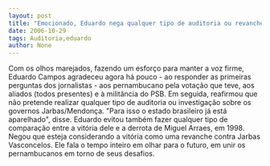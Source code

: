 ```yaml
---
layout: post
title: "Emocionado, Eduardo nega qualquer tipo de auditoria ou revanche"
date: 2006-10-29
tags: Auditoria,eduardo
author: None
---
```

Com os olhos marejados, fazendo um esforço para manter a voz firme, Eduardo Campos agradeceu agora há pouco -&nbsp;ao responder as primeiras perguntas dos jornalistas -&nbsp;aos pernambucano pela votação que teve, aos aliados (todos presentes) e à militância do PSB.
Em seguida, reafirmou que não pretende realizar qualquer tipo de auditoria ou investigação sobre os governos Jarbas/Mendonça. \"Para isso o estado brasileiro já está aparelhado\", disse.
Eduardo evitou também fazer qualquer tipo de comparação entre a vitória dele e a derrota de Miguel Arraes, em 1998. Negou que esteja considerando a vitória como uma revanche contra Jarbas Vasconcelos.
Ele fala o tempo inteiro em olhar para o futuro, em unir os pernambucanos em torno de seus desafios. 